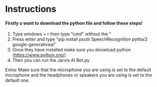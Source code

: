 <H1>Instructions</H1>
<H4>Firstly u want to download the python file and follow these steps!</H4>

1. Type windows + r then type "cmd" without the "
2. Press enter and type "pip install psutil SpeechRecognition pyttsx3 google-generativeai"
3. Once they have installed make sure you donwload python (https://www.python.org/)
4. Then you can run the Jarvis AI Bot.py

Extra: Make sure that the microphone you are using is set to the default microphone and the headphones or speakers you are using is set to the default one.
